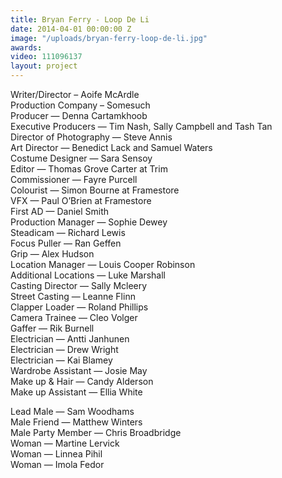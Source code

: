 ```yaml
---
title: Bryan Ferry - Loop De Li
date: 2014-04-01 00:00:00 Z
image: "/uploads/bryan-ferry-loop-de-li.jpg"
awards: 
video: 111096137
layout: project
---
```


Writer/Director – Aoife McArdle  
Production Company – Somesuch  
Producer — Denna Cartamkhoob  
Executive Producers — Tim Nash, Sally Campbell and Tash Tan  
Director of Photography — Steve Annis  
Art Director — Benedict Lack and Samuel Waters  
Costume Designer — Sara Sensoy  
Editor — Thomas Grove Carter at  Trim  
Commissioner — Fayre Purcell  
Colourist — Simon Bourne at  Framestore  
VFX — Paul O’Brien at  Framestore  
First AD — Daniel Smith  
Production Manager — Sophie Dewey  
Steadicam — Richard Lewis  
Focus Puller — Ran Geffen  
Grip — Alex Hudson  
Location Manager — Louis Cooper Robinson  
Additional Locations — Luke Marshall  
Casting Director — Sally Mcleery  
Street Casting — Leanne Flinn  
Clapper Loader — Roland Phillips  
Camera Trainee — Cleo Volger  
Gaffer — Rik Burnell  
Electrician — Antti Janhunen  
Electrician — Drew Wright  
Electrician — Kai Blamey  
Wardrobe Assistant — Josie May  
Make up & Hair — Candy Alderson  
Make up Assistant — Ellia White

Lead Male — Sam Woodhams  
Male Friend — Matthew Winters  
Male Party Member — Chris Broadbridge  
Woman — Martine Lervick  
Woman — Linnea Pihil  
Woman — Imola Fedor